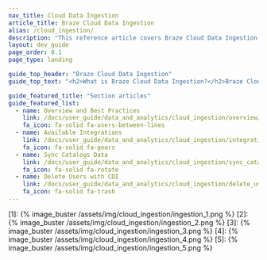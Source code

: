 ```yaml
---
nav_title: Cloud Data Ingestion
article_title: Braze Cloud Data Ingestion
alias: /cloud_ingestion/
description: "This reference article covers Braze Cloud Data Ingestion using Snowflake, Redshift, and BigQuery and data setup recommendations."
layout: dev_guide
page_order: 0.1
page_type: landing

guide_top_header: "Braze Cloud Data Ingestion"
guide_top_text: "<h2>What is Braze Cloud Data Ingestion?</h2>Braze Cloud Data Ingestion (CDI) allows you to set up a direct connection from your Data Warehouse to Braze to sync relevant user attributes, events, and purchases. When synced to Braze, this data can be leveraged for use cases such as personalization or segmentation. Cloud Data Ingestion's flexible integration supports complex data structures including nested JSON and arrays of objects. <br><br>**Braze Cloud Data Ingestion capabilities:**<br> - Create a simple integration directly from your data warehouse to Braze in just a few minutes.<br>- Securely sync user data, including attributes, events, and purchases from your data warehouse to Braze.<br>- Close the data loop with Braze by combining Cloud Data Ingestion with Currents or Snowflake Data Sharing.<br><br>**Cloud Data Ingestion can sync data from**:<br> - Snowflake<br> - Amazon Redshift<br> - Google BigQuery<br> - Databricks"

guide_featured_title: "Section articles"
guide_featured_list:
  - name: Overview and Best Practices
    link: /docs/user_guide/data_and_analytics/cloud_ingestion/overview/
    fa_icon: fa-solid fa-users-between-lines
  - name: Available Integrations
    link: /docs/user_guide/data_and_analytics/cloud_ingestion/integrations/
    fa_icon: fa-solid fa-gears
  - name: Sync Catalogs Data
    link: /docs/user_guide/data_and_analytics/cloud_ingestion/sync_catalogs_data/
    fa_icon: fa-solid fa-rotate
  - name: Delete Users with CDI
    link: /docs/user_guide/data_and_analytics/cloud_ingestion/delete_users/
    fa_icon: fa-solid fa-trash
---
```


[1]: {% image_buster /assets/img/cloud_ingestion/ingestion_1.png %}
[2]: {% image_buster /assets/img/cloud_ingestion/ingestion_2.png %}
[3]: {% image_buster /assets/img/cloud_ingestion/ingestion_3.png %}
[4]: {% image_buster /assets/img/cloud_ingestion/ingestion_4.png %}
[5]: {% image_buster /assets/img/cloud_ingestion/ingestion_5.png %}
